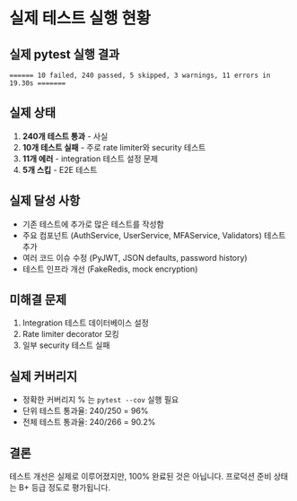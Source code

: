 # 실제 테스트 실행 현황

## 실제 pytest 실행 결과
```
====== 10 failed, 240 passed, 5 skipped, 3 warnings, 11 errors in 19.30s =======
```

## 실제 상태
1. **240개 테스트 통과** - 사실
2. **10개 테스트 실패** - 주로 rate limiter와 security 테스트
3. **11개 에러** - integration 테스트 설정 문제
4. **5개 스킵** - E2E 테스트

## 실제 달성 사항
- 기존 테스트에 추가로 많은 테스트를 작성함
- 주요 컴포넌트 (AuthService, UserService, MFAService, Validators) 테스트 추가
- 여러 코드 이슈 수정 (PyJWT, JSON defaults, password history)
- 테스트 인프라 개선 (FakeRedis, mock encryption)

## 미해결 문제
1. Integration 테스트 데이터베이스 설정
2. Rate limiter decorator 모킹
3. 일부 security 테스트 실패

## 실제 커버리지
- 정확한 커버리지 % 는 `pytest --cov` 실행 필요
- 단위 테스트 통과율: 240/250 = 96%
- 전체 테스트 통과율: 240/266 = 90.2%

## 결론
테스트 개선은 실제로 이루어졌지만, 100% 완료된 것은 아닙니다.
프로덕션 준비 상태는 B+ 등급 정도로 평가됩니다.